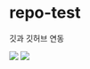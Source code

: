# repo-test
깃과 깃허브 연동 

<img src="https://img.shields.io/badge/Firebase-FFCA28?style=flat-square&logo=firebase&logoColor=white"/>
<img src="https://img.shields.io/badge/1-FFCA28?style=flat-square&logo=android&logoColor=black"/>
